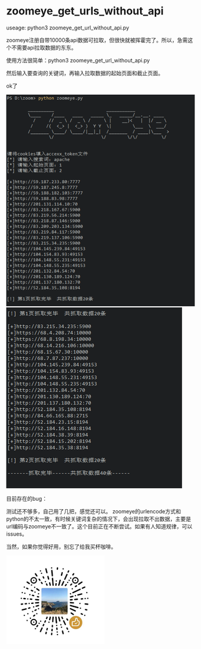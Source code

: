 # zoomeye_get_urls_without_api


useage: python3 zoomeye_get_url_without_api.py

zoomeye注册自带10000条api数据可拉取，但很快就被挥霍完了。所以，急需这个不需要api拉取数据的东东。

使用方法很简单：python3 zoomeye_get_url_without_api.py

然后输入要查询的关键词，再输入拉取数据的起始页面和截止页面。

ok了

![](demo1.png)
![](demo2.png)

目前存在的bug：

测试还不够多，自己用了几把，感觉还可以。
zoomeye的urlencode方式和python的不太一致，有时候关键词复杂的情况下，会出现拉取不出数据，主要是url编码与zoomeye不一致了。这个目前正在不断尝试。如果有人知道规律，可以issues。


当然，如果你觉得好用，别忘了给我买杯咖啡。

![](weixins.png)
